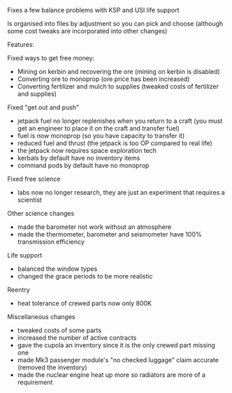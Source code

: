 Fixes a few balance problems with KSP and USI life support

Is organised into files by adjustment so you can pick and choose
(although some cost tweaks are incorporated into other changes)

Features:

Fixed ways to get free money:
* Mining on kerbin and recovering the ore (mining on kerbin is disabled)
* Converting ore to monoprop (ore price has been increased)
* Converting fertilizer and mulch to supplies (tweaked costs of fertilizer and supplies)

Fixed "get out and push"
* jetpack fuel no longer replenishes when you return to a craft (you must get an engineer to place it on the craft and transfer fuel)
* fuel is now monoprop (so you have capacity to transfer it)
* reduced fuel and thrust (the jetpack is too OP compared to real life)
* the jetpack now requires space exploration tech
* kerbals by default have no inventory items
* command pods by default have no monoprop

Fixed free science
* labs now no longer research, they are just an experiment that requires a scientist

Other science changes
* made the barometer not work without an atmosphere
* made the thermometer, barometer and seismometer have 100% transmission efficiency

Life support
* balanced the window types
* changed the grace periods to be more realistic

Reentry
* heat tolerance of crewed parts now only 800K

Miscellaneous changes
* tweaked costs of some parts
* increased the number of active contracts
* gave the cupola an inventory since it is the only crewed part missing one
* made Mk3 passenger module's "no checked luggage" claim accurate (removed the inventory)
* made the nuclear engine heat up more so radiators are more of a requirement